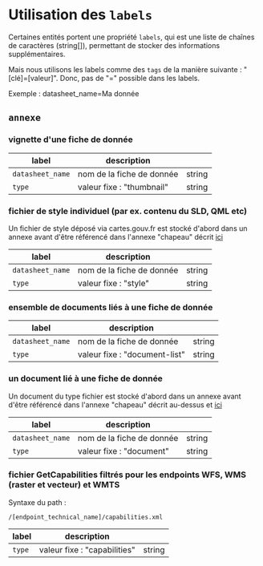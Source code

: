 # Utilisation des `labels`

Certaines entités portent une propriété `labels`, qui est une liste de chaînes de caractères (string[]), permettant de stocker des informations supplémentaires.

Mais nous utilisons les labels comme des `tags` de la manière suivante : "[clé]=[valeur]". Donc, pas de "=" possible dans les labels.

Exemple : datasheet_name=Ma donnée

## `annexe`

### vignette d'une fiche de donnée

| label            | description               |        |
| ---------------- | ------------------------- | ------ |
| `datasheet_name` | nom de la fiche de donnée | string |
| `type`           | valeur fixe : "thumbnail" | string |

### fichier de style individuel (par ex. contenu du SLD, QML etc)

Un fichier de style déposé via cartes.gouv.fr est stocké d'abord dans un annexe avant d'être référencé dans l'annexe "chapeau" décrit [ici](./annexes.md)

| label            | description               |        |
| ---------------- | ------------------------- | ------ |
| `datasheet_name` | nom de la fiche de donnée | string |
| `type`           | valeur fixe : "style"     | string |

### ensemble de documents liés à une fiche de donnée

| label            | description                   |        |
| ---------------- | ----------------------------- | ------ |
| `datasheet_name` | nom de la fiche de donnée     | string |
| `type`           | valeur fixe : "document-list" | string |

### un document lié à une fiche de donnée

Un document du type fichier est stocké d'abord dans un annexe avant d'être référencé dans l'annexe "chapeau" décrit au-dessus et [ici](./annexes.md)

| label            | description               |        |
| ---------------- | ------------------------- | ------ |
| `datasheet_name` | nom de la fiche de donnée | string |
| `type`           | valeur fixe : "document"  | string |

### fichier GetCapabilities filtrés pour les endpoints WFS, WMS (raster et vecteur) et WMTS

Syntaxe du path :

```
/[endpoint_technical_name]/capabilities.xml
```

| label  | description                  |        |
| ------ | ---------------------------- | ------ |
| `type` | valeur fixe : "capabilities" | string |
